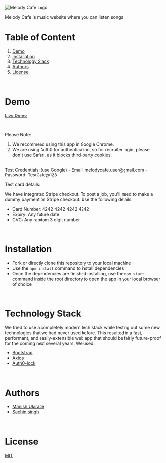 
![Melody Cafe Logo](https://i.ibb.co/JddDDyM/The-Melody-Cafe-Logo.gif)

Melody Cafe is music website where you can listen songs 
<br/>

# Table of Content

1. [Demo](#demo)
2. [Installation](#installation)
3. [Technology Stack](#technology-stack)
4. [Authors](#authors)
5. [License](#license)

<br/>

# Demo

[Live Demo](https://master.d2kw5hl91dwpos.amplifyapp.com)

<br/>

Please Note:

1. We recommend using this app in Google Chrome.
3. We are using Auth0 for authentication, so for recruiter login, please don't use Safari, as it blocks third-party cookies.

<br/>
Test Credentials:
   (use Google)
  - Email: melodycafe.user@gmail.com
  - Password: TestCafe@123

<br/>

Test card details:

We have integrated Stripe checkout. To post a job, you'll need to make a dummy payment on Stripe checkout. Use the following details:

- Card Number: 4242 4242 4242 4242
- Expiry: Any future date
- CVC: Any random 3 digit number

<br/>

# Installation

- Fork or directly clone this repository to your local machine
- Use the `npm install` command to install dependencies
- Once the dependencies are finished installing, use the `npm start` command inside the root directory to open the app in your local browser of choice

<br/>

# Technology Stack

We tried to use a completely modern tech stack while testing out some new technologies that we had never used before. This resulted in a fast, performant, and easily-extensible web app that should be fairly future-proof for the coming next several years. We used:

- [Bootstrap](https://mui.com)
- [Axios](https://axios-http.com/docs/intro)
- [Auth0-lock](https://github.com/auth0/lock)

<br/>

# Authors

- [Manish Ukirade](https://github.com/MANISHUKIRADE/)
- [Sachin  singh](https://github.com/sachin2323)

<br/>

# License

[MIT](https://opensource.org/licenses/MIT)